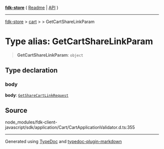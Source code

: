 [**fdk-store**](../../../README.md) ( [Readme](../../../README.md) \| [API](../../../API.md) )

---

[fdk-store](../../../API.md) > [cart](../../README.md) > [<internal>](../README.md) > GetCartShareLinkParam

# Type alias: GetCartShareLinkParam

> **GetCartShareLinkParam**: `object`

## Type declaration

### body

**body**: [`GetShareCartLinkRequest`](type-alias.GetShareCartLinkRequest.md)

## Source

node_modules/fdk-client-javascript/sdk/application/Cart/CartApplicationValidator.d.ts:355

---

Generated using [TypeDoc](https://typedoc.org/) and [typedoc-plugin-markdown](https://www.npmjs.com/package/typedoc-plugin-markdown)
